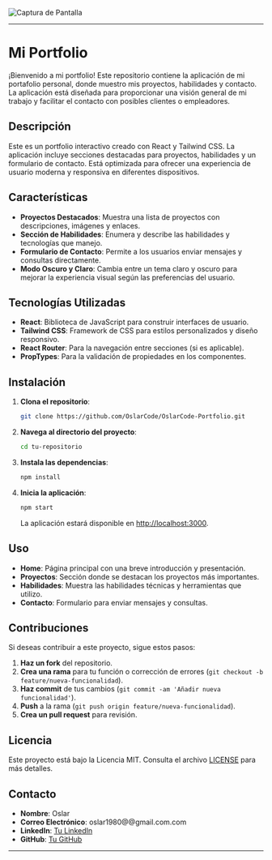 ![Captura de Pantalla](./assets/screencapture-localhost-5173-2024-08-29-21_18_48.png)

---

# Mi Portfolio

¡Bienvenido a mi portfolio! Este repositorio contiene la aplicación de mi portafolio personal, donde muestro mis proyectos, habilidades y contacto. La aplicación está diseñada para proporcionar una visión general de mi trabajo y facilitar el contacto con posibles clientes o empleadores.

## Descripción

Este es un portfolio interactivo creado con React y Tailwind CSS. La aplicación incluye secciones destacadas para proyectos, habilidades y un formulario de contacto. Está optimizada para ofrecer una experiencia de usuario moderna y responsiva en diferentes dispositivos.

## Características

- **Proyectos Destacados**: Muestra una lista de proyectos con descripciones, imágenes y enlaces.
- **Sección de Habilidades**: Enumera y describe las habilidades y tecnologías que manejo.
- **Formulario de Contacto**: Permite a los usuarios enviar mensajes y consultas directamente.
- **Modo Oscuro y Claro**: Cambia entre un tema claro y oscuro para mejorar la experiencia visual según las preferencias del usuario.

## Tecnologías Utilizadas

- **React**: Biblioteca de JavaScript para construir interfaces de usuario.
- **Tailwind CSS**: Framework de CSS para estilos personalizados y diseño responsivo.
- **React Router**: Para la navegación entre secciones (si es aplicable).
- **PropTypes**: Para la validación de propiedades en los componentes.

## Instalación

1. **Clona el repositorio**:

   ```bash
   git clone https://github.com/OslarCode/OslarCode-Portfolio.git
   ```

2. **Navega al directorio del proyecto**:

   ```bash
   cd tu-repositorio
   ```

3. **Instala las dependencias**:

   ```bash
   npm install
   ```

4. **Inicia la aplicación**:

   ```bash
   npm start
   ```

   La aplicación estará disponible en [http://localhost:3000](http://localhost:3000).

## Uso

- **Home**: Página principal con una breve introducción y presentación.
- **Proyectos**: Sección donde se destacan los proyectos más importantes.
- **Habilidades**: Muestra las habilidades técnicas y herramientas que utilizo.
- **Contacto**: Formulario para enviar mensajes y consultas.

## Contribuciones

Si deseas contribuir a este proyecto, sigue estos pasos:

1. **Haz un fork** del repositorio.
2. **Crea una rama** para tu función o corrección de errores (`git checkout -b feature/nueva-funcionalidad`).
3. **Haz commit** de tus cambios (`git commit -am 'Añadir nueva funcionalidad'`).
4. **Push** a la rama (`git push origin feature/nueva-funcionalidad`).
5. **Crea un pull request** para revisión.

## Licencia

Este proyecto está bajo la Licencia MIT. Consulta el archivo [LICENSE](LICENSE) para más detalles.

## Contacto

- **Nombre**: Oslar
- **Correo Electrónico**: oslar1980@@gmail.com.com
- **LinkedIn**: [Tu LinkedIn](https://www.linkedin.com/in/tu-perfil)
- **GitHub**: [Tu GitHub](https://github.com/OslarCode)

---
